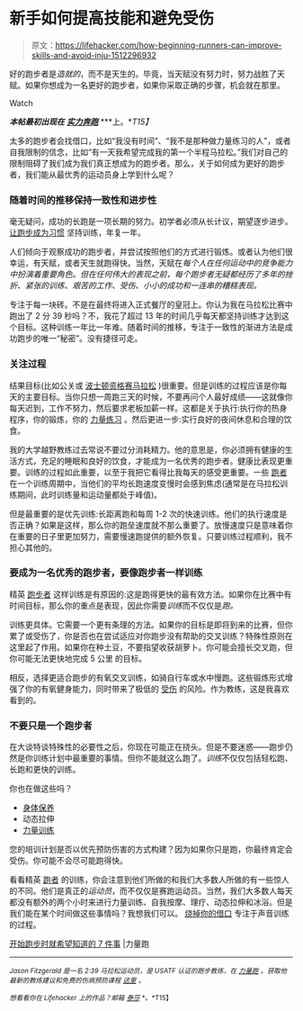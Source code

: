 # 新手如何提高技能和避免受伤

> 原文：<https://lifehacker.com/how-beginning-runners-can-improve-skills-and-avoid-inju-1512296932>

好的跑步者是*造就的*，而不是天生的。毕竟，当天赋没有努力时，努力战胜了天赋。如果你想成为一名更好的跑步者，如果你采取正确的步骤，机会就在那里。

Watch

***本帖最初出现在*** [***实力奔跑***](http://strengthrunning.com/2013/10/beginner-runners-become-great-runners/) ***上。**T15】*

太多的跑步者会找借口，比如“我没有时间”、“我不是那种做力量练习的人”，或者自我限制的信念，比如“有一天我希望完成我的第一个半程马拉松。”我们对自己的限制阻碍了我们成为我们真正想成为的跑步者。那么，关于如何成为更好的跑步者，我们能从最优秀的运动员身上学到什么呢？

### 随着时间的推移保持一致性和进步性

毫无疑问，成功的长跑是一项长期的努力。初学者必须从长计议，期望逐步进步。 [让跑步成为习惯](http://strengthrunning.com/2013/01/how-to-make-running-a-habit-that-sticks/) 坚持训练，年复一年。

人们倾向于观察成功的跑步者，并尝试按照他们的方式进行锻炼。或者认为他们很幸运，有天赋，或者天生就跑得快。当然，天赋在*每个人在任何运动中的竞争能力中扮演着重要角色。但在任何伟大的表现之前，每个跑步者无疑都经历了多年的挫折、紧张的训练、艰苦的工作、受伤、小小的成功和一连串的糟糕表现。*

专注于每一块砖。不是在最终将进入正式餐厅的皇冠上。你认为我在马拉松比赛中跑出了 2 分 39 秒吗？不，我花了超过 13 年的时间几乎每天都坚持训练才达到这个目标。这种训练一年比一年难。随着时间的推移，专注于一致性的渐进方法是成功跑步的唯一“秘密”。没有捷径可走。

### 关注过程

结果目标(比如公关或 [波士顿资格赛马拉松](http://www.runyourbq.com/qualifying-for-boston-marathon/) )很重要。但是训练的过程应该是你每天的主要目标。当你只想一周跑三天的时候，不要再问个人最好成绩——这就像你每天迟到，工作不努力，然后要求老板加薪一样。这都是关于执行:执行你的热身程序，你的锻炼，你的 [力量练习](http://strengthrunning.com/2012/12/how-to-schedule-strength-workouts/) 。然后更进一步:实行良好的夜间休息和合理的饮食。

我的大学越野教练过去常说不要过分消耗精力。他的意思是，你必须拥有健康的生活方式，充足的睡眠和良好的饮食，才能成为一名优秀的跑步者。健康比表现更重要。训练的过程如此重要，以至于我把它看得比我每天的感受更重要。一些 [跑者](https://lifehacker.com/the-biggest-mistakes-runners-of-all-levels-make-and-ho-1030501368) 在一个训练周期中，当他们的平均长跑速度变慢时会感到焦虑(通常是在马拉松训练期间，此时训练量和运动量都处于峰值)。

但是最重要的是优先训练:长距离跑和每周 1-2 次的快速训练。他们的执行速度是否正确？如果是这样，那么你的跑垒速度就不那么重要了。放慢速度只是意味着你在重要的日子里更加努力，需要慢速跑提供的额外恢复。只要训练过程顺利，我不担心其他的。

### 要成为一名优秀的跑步者，要像跑步者一样训练

精英 [跑步者](https://lifehacker.com/how-i-went-from-barely-jogging-to-running-100-miles-per-583956437) 这样训练是有原因的:这是跑得更快的最有效方法。如果你在比赛中有时间目标，那么你的重点是表现，因此你需要*训练*而不仅仅是*跑。*

训练更具体。它需要一个更有条理的方法。如果你的目标是即将到来的比赛，但你累了或受伤了，你是否也在尝试适应对你跑步没有帮助的交叉训练？特殊性原则在这里起了作用。如果你在种土豆，不要指望收获胡萝卜。你可能会擅长交叉跑，但你可能无法更快地完成 5 公里 的目标。

相反，选择更适合跑步的有氧交叉训练，如骑自行车或水中慢跑。这些锻炼形式增强了你的有氧健身能力，同时带来了极低的 [受伤](https://lifehacker.com/increase-your-running-mileage-in-10-blocks-to-decrease-480777743) 的风险。作为教练，这是我喜欢看到的。

### 不要只是一个跑步者

在大谈特谈特殊性的必要性之后，你现在可能正在挠头。但是不要迷惑——跑步仍然是你训练计划中最重要的事情。但你不能就这么跑了。*训练*不仅仅包括轻松跑、长跑和更快的训练。

你也在做这些吗？

*   [身体保养](http://strengthrunning.com/2012/03/body-maintenance-prevent-running-injuries-improve-health/)
*   动态拉伸
*   [力量训练](http://strengthrunning.com/2012/03/strength-weight-ratio-50-stronger-losing-3-body-weight/)

您的培训计划是否以优先预防伤害的方式构建？因为如果你只是跑，你最终肯定会受伤。你可能不会尽可能跑得快。

看看精英 [跑者](https://lifehacker.com/exhale-on-your-left-foot-to-avoid-side-stitches-while-r-1503657354) 的训练，你会注意到他们所做的和我们大多数人所做的有一些惊人的不同。他们是真正的*运动员*，而不仅仅是赛跑运动员。当然，我们大多数人每天都没有额外的两个小时来进行力量训练、自我按摩、理疗、动态拉伸和冰浴。但是我们能在某个时间做这些事情吗？我想我们可以。 [烧掉你的借口](http://strengthrunning.com/2012/09/if-not-now-then-when-its-time-to-burn-your-excuses/) 专注于声音训练的过程。

[开始跑步时就希望知道的 7 件事](http://strengthrunning.com/2011/03/7-things-i-wish-i-knew-when-i-st/) |力量跑

* * *

<small>*Jason Fitzgerald 是一名 2:39 马拉松运动员，是 USATF 认证的跑步教练，在*</small> [<small>*力量跑*</small>](http://strengthrunning.com/) <small>*。获取他最新的教练建议和免费的伤病预防课程*</small> [<small>*这里*</small>](http://strengthrunning.com/injury-prevention-ecourse/) <small>*。*</small>

<small>*想看看你在 Lifehacker 上的作品？邮箱*</small> [<small>*泰莎*</small>](https://mail.google.com/mail/?view=cm&fs=1&tf=1&to=tessa@lifehacker.com) <small>*。*T15】</small>